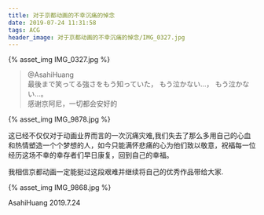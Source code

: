 ```yaml
---
title: 对于京都动画的不幸沉痛的悼念
date: 2019-07-24 11:31:58
tags: ACG
header_image: 对于京都动画的不幸沉痛的悼念/IMG_0327.jpg
---
```


{% asset_img IMG_0327.jpg  %}

<!--more-->

> @AsahiHuang   
> 最後まで笑ってる強さをもう知っていた，
>  もう泣かない…， 
> もう泣かない…。  
> 感谢京阿尼，一切都会安好的

{% asset_img IMG_9878.jpg  %}

这已经不仅仅对于动画业界而言的一次沉痛灾难,我们失去了那么多用自己的心血和热情塑造一个个梦想的人，如今只能满怀悲痛的心为他们致以敬意，祝福每一位经历这场不幸的幸存者们早日康复，回到自己的幸福。

我相信京都动画一定能挺过这段艰难并继续将自己的优秀作品带给大家.	

{% asset_img IMG_9868.jpg  %}





AsahiHuang
2019.7.24